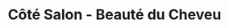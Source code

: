 ---
title: "Côté Salon - Beauté du Cheveu"
url: /schiltigheim/cote-salon-beaute-du-cheveu/
shop: coiffeur
---